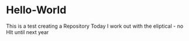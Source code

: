 # Hello-World
This is a test creating a Repository
Today I work out with the eliptical - no HIt until next year
